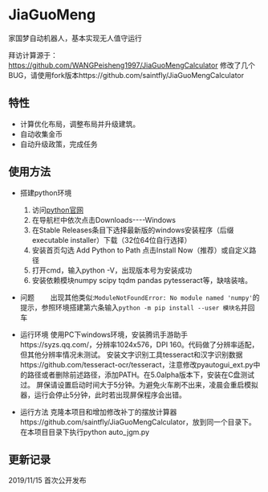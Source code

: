 # JiaGuoMeng
家国梦自动机器人，基本实现无人值守运行

拜访计算源于：https://github.com/WANGPeisheng1997/JiaGuoMengCalculator
修改了几个BUG，请使用fork版本https://github.com/saintfly/JiaGuoMengCalculator

## 特性
- 计算优化布局，调整布局并升级建筑。
- 自动收集金币
- 自动升级政策，完成任务

## 使用方法

- 搭建python环境
	1. 访问[python官网](https://www.python.org/downloads/windows/)
	2. 在导航栏中依次点击Downloads----Windows
	3. 在Stable Releases条目下选择最新版的windows安装程序（后缀executable installer）下载（32位64位自行选择）
	4. 安装首页勾选 Add Python to Path 点击Install Now（推荐）或自定义路径
	5. 打开cmd，输入python -V，出现版本号为安装成功
	6. 安装依赖模块numpy scipy tqdm pandas pytesseract等，缺啥装啥。

- 问题
　　出现其他类似:`ModuleNotFoundError: No module named 'numpy'`的提示，参照环境搭建第六条输入`python -m pip install --user 模块名`并回车

- 运行环境
	使用PC下windows环境，安装腾讯手游助手https://syzs.qq.com/，分辨率1024x576，DPI 160。代码做了分辨率适配，但其他分辨率情况未测试。
	安装文字识别工具tesseract和汉字识别数据https://github.com/tesseract-ocr/tesseract，注意修改pyautogui_ext.py中的路径或者删除前述路径，添加PATH。在5.0alpha版本下，安装在C盘测试过。
	屏保请设置启动时间大于5分钟。为避免火车刷不出来，凌晨会重启模拟器，运行会停止5分钟，此时若出现屏保程序会出错。

- 运行方法
	克隆本项目和增加修改补丁的摆放计算器https://github.com/saintfly/JiaGuoMengCalculator，放到同一个目录下。在本项目目录下执行python auto_jgm.py

## 更新记录
2019/11/15 首次公开发布

